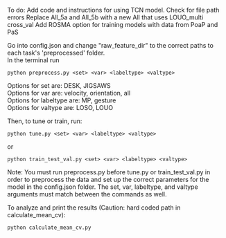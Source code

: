 To do: Add code and instructions for using TCN model.
Check for file path errors
Replace All_5a and All_5b with a new All that uses LOUO_multi cross_val
Add ROSMA option for training models with data from PoaP and PaS




Go into config.json and change "raw_feature_dir" to the correct paths to each task's 'preprocessed' folder. \
In the terminal run
```
python preprocess.py <set> <var> <labeltype> <valtype>
```
Options for set are: DESK, JIGSAWS \
Options for var are: velocity, orientation, all \
Options for labeltype are: MP, gesture \
Options for valtype are: LOSO, LOUO 

Then, to tune or train, run:
```
python tune.py <set> <var> <labeltype> <valtype>
```
or 
```
python train_test_val.py <set> <var> <labeltype> <valtype>
```
Note: You must run preprocess.py before tune.py or train_test_val.py in order to preprocess the data and set up the correct parameters for the model in the config.json folder.
The set, var, labeltype, and valtype arguments must match between the commands as well.

To analyze and print the results (Caution: hard coded path in calculate_mean_cv):
```
python calculate_mean_cv.py
```
